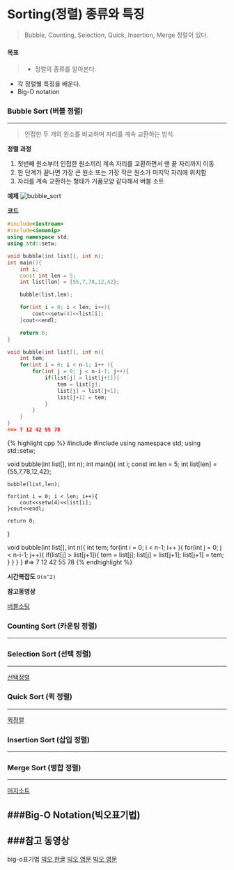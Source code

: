 # Sorting(정렬) 종류와 특징

>Bubble, Counting, Selection, Quick, Insertion, Merge 정렬이 있다.


#### 목표

> * 정렬의 종류를 알아본다.
* 각 정렬별 특징을 배운다.
* Big-O notation





### Bubble Sort (버블 정렬)
---

>인접한 두 개의 원소를 비교하며 자리를 계속 교환하는 방식.

**정렬 과정**
1. 첫번째 원소부터 인접한 원소끼리 계속 자리를 교환하면서 맨 끝 자리까지 이동
2. 한 단계가 끝나면 가장 큰 원소 또는 가장 작은 원소가 마지막 자리에 위치함
3. 자리를 계속 교환하는 형태가 거품모양 같다해서 버블 소트


**예제**
![bubble_sort](../wonbae.github.io/imgfile/bubblesort.PNG)


**코드**
~~~cpp
#include<iostream>
#include<iomanip>
using namespace std;
using std::setw;

void bubble(int list[], int n);
int main(){
	int i;
	const int len = 5;
	int list[len] = {55,7,78,12,42};

	bubble(list,len);

	for(int i = 0; i < len; i++){
		cout<<setw(4)<<list[i];
	}cout<<endl;

	return 0;
}

void bubble(int list[], int n){
	int tem;
	for(int i = 0; i < n-1; i++ ){
		for(int j = 0; j < n-i-1; j++){
			if(list[j] > list[j+1]){
				tem = list[j];
				list[j] = list[j+1];
				list[j+1] = tem;
			}
		}
	}
}
#=> 7 12 42 55 78
~~~

{% highlight cpp %}
#include<iostream>
#include<iomanip>
using namespace std;
using std::setw;

void bubble(int list[], int n);
int main(){
	int i;
	const int len = 5;
	int list[len] = {55,7,78,12,42};

	bubble(list,len);

	for(int i = 0; i < len; i++){
		cout<<setw(4)<<list[i];
	}cout<<endl;

	return 0;
}

void bubble(int list[], int n){
	int tem;
	for(int i = 0; i < n-1; i++ ){
		for(int j = 0; j < n-i-1; j++){
			if(list[j] > list[j+1]){
				tem = list[j];
				list[j] = list[j+1];
				list[j+1] = tem;
			}
		}
	}
}
#=> 7 12 42 55 78
{% endhighlight %}


**시간복잡도**
`O(n^2)`


**참고동영상**

[버블소팅](https://www.youtube.com/watch?v=YbsQiiubO74)





### Counting Sort (카운팅 정렬)
---






### Selection Sort (선택 정렬)
---
[선택정렬](https://www.youtube.com/watch?v=uCUu3fF5Dws)






### Quick Sort (퀵 정렬)
---

[퀵정렬](https://www.youtube.com/watch?v=7BDzle2n47c)







### Insertion Sort (삽입 정렬)
---







### Merge Sort (병합 정렬)
---

[머지소트](https://www.youtube.com/watch?v=QAyl79dCO_k)






###Big-O Notation(빅오표기법)
---


###참고 동영상
---
big-o표기법
[빅오 한글](https://www.youtube.com/watch?v=6Iq5iMCVsXA&t=42s)
[빅오 영문](https://www.youtube.com/watch?v=D6xkbGLQesk)
[빅오 영문](https://www.youtube.com/watch?v=v4cd1O4zkGw)